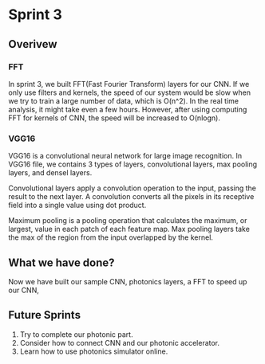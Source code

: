 # Sprint 3

## Overivew
### FFT
In sprint 3, we built FFT(Fast Fourier Transform) layers for our CNN. If we only use filters and kernels, the speed of our system would be slow when we try to train a large number of data, which is O(n^2). In the real time analysis, it might take even a few hours. However, after using computing FFT for kernels of CNN, the speed will be increased to O(nlogn). 

### VGG16
VGG16 is a convolutional neural network for large image recognition. In VGG16 file, we contains 3 types of layers, convolutional layers, max pooling layers, and densel layers. 

Convolutional layers apply a convolution operation to the input, passing the result to the next layer. A convolution converts all the pixels in its receptive field into a single value using dot product.

Maximum pooling is a pooling operation that calculates the maximum, or largest, value in each patch of each feature map. Max pooling layers take the max of the region from the input overlapped by the kernel.

## What we have done? 
Now we have built our sample CNN, photonics layers, a FFT to speed up our CNN, 
## Future Sprints
1. Try to complete our photonic part.
2. Consider how to connect CNN and our photonic accelerator. 
3. Learn how to use photonics simulator online.


